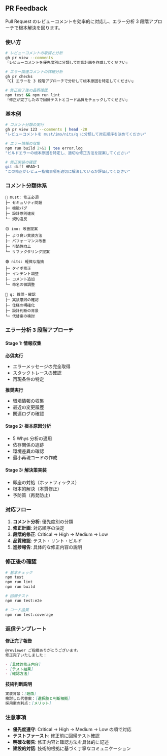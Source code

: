 ## PR Feedback

Pull Request のレビューコメントを効率的に対応し、エラー分析 3 段階アプローチで根本解決を図ります。

### 使い方

```bash
# レビューコメントの取得と分析
gh pr view --comments
「レビューコメントを優先度別に分類して対応計画を作成してください」

# エラー関連コメントの詳細分析
gh pr checks
「CI エラーを 3 段階アプローチで分析して根本原因を特定してください」

# 修正完了後の品質確認
npm test && npm run lint
「修正が完了したので回帰テストとコード品質をチェックしてください」
```

### 基本例

```bash
# コメント分類の実行
gh pr view 123 --comments | head -20
"レビューコメントを must/imo/nits/q に分類して対応順序を決めてください"

# エラー情報の収集
npm run build 2>&1 | tee error.log
"ビルドエラーの根本原因を特定し、適切な修正方法を提案してください"

# 修正実装の確認
git diff HEAD~1
"この修正がレビュー指摘事項を適切に解決しているか評価してください"
```

### コメント分類体系

```
🔴 must: 修正必須
├─ セキュリティ問題
├─ 機能バグ
├─ 設計原則違反
└─ 規約違反

🟡 imo: 改善提案
├─ より良い実装方法
├─ パフォーマンス改善
├─ 可読性向上
└─ リファクタリング提案

🟢 nits: 軽微な指摘
├─ タイポ修正
├─ インデント調整
├─ コメント追加
└─ 命名の微調整

🔵 q: 質問・確認
├─ 実装意図の確認
├─ 仕様の明確化
├─ 設計判断の背景
└─ 代替案の検討
```

### エラー分析 3 段階アプローチ

#### Stage 1: 情報収集

**必須実行**

- エラーメッセージの完全取得
- スタックトレースの確認
- 再現条件の特定

**推奨実行**

- 環境情報の収集
- 最近の変更履歴
- 関連ログの確認

#### Stage 2: 根本原因分析

- 5 Whys 分析の適用
- 依存関係の追跡
- 環境差異の確認
- 最小再現コードの作成

#### Stage 3: 解決策実装

- 即座の対処（ホットフィックス）
- 根本的解決（本質修正）
- 予防策（再発防止）

### 対応フロー

1. **コメント分析**: 優先度別の分類
2. **修正計画**: 対応順序の決定
3. **段階的修正**: Critical → High → Medium → Low
4. **品質確認**: テスト・リント・ビルド
5. **進捗報告**: 具体的な修正内容の説明

### 修正後の確認

```bash
# 基本チェック
npm test
npm run lint
npm run build

# 回帰テスト
npm run test:e2e

# コード品質
npm run test:coverage
```

### 返信テンプレート

**修正完了報告**

```markdown
@reviewer ご指摘ありがとうございます。
修正完了いたしました：

- [具体的修正内容]
- [テスト結果]
- [確認方法]
```

**技術判断説明**

```markdown
実装背景：[理由]
検討した代替案：[選択肢と判断根拠]
採用案の利点：[メリット]
```

### 注意事項

- **優先度遵守**: Critical → High → Medium → Low の順で対応
- **テストファースト**: 修正前に回帰テスト確認
- **明確な報告**: 修正内容と確認方法を具体的に記述
- **建設的対話**: 技術的根拠に基づく丁寧なコミュニケーション

